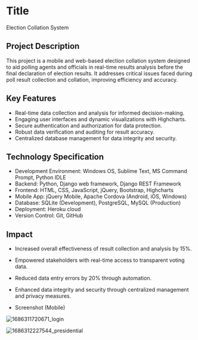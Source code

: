 # Title
Election Collation System

## Project Description
This project is a mobile and web-based election collation system designed to aid polling agents and officials in real-time results analysis before the final declaration of election results. It addresses critical issues faced during poll result collection and collation, improving efficiency and accuracy.

## Key Features
* Real-time data collection and analysis for informed decision-making.
* Engaging user interfaces and dynamic visualizations with Highcharts.
* Secure authentication and authorization for data protection.
* Robust data verification and auditing for result accuracy.
* Centralized database management for data integrity and security.

## Technology Specification
* Development Environment: Windows OS, Sublime Text, MS Command Prompt, Python IDLE
* Backend: Python, Django web framework, Django REST Framework
* Frontend: HTML, CSS, JavaScript, jQuery, Bootstrap, Highcharts
* Mobile App: jQuery Mobile, Apache Cordova (Android, iOS, Windows)
* Database: SQLite (Development), PostgreSQL, MySQL (Production)
* Deployment: Heroku cloud
* Version Control: Git, GitHub

## Impact
* Increased overall effectiveness of result collection and analysis by 15%.
* Empowered stakeholders with real-time access to transparent voting data.
* Reduced data entry errors by 20% through automation.
* Enhanced data integrity and security through centralized management and privacy measures.

* Screenshot (Mobile)
  
![1686311720671_login](https://github.com/ibraeh/polls/assets/29314702/54098707-9a04-4958-b57b-e347694dc1bb)

![1686312227544_presidential](https://github.com/ibraeh/polls/assets/29314702/ab891f8b-73c5-476f-818f-18159667b8f5)
